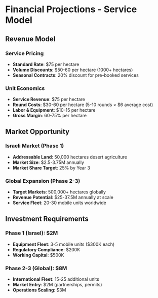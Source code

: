 # Financial Projections - Service Model

## Revenue Model
### Service Pricing
- **Standard Rate**: $75 per hectare
- **Volume Discounts**: $50-60 per hectare (1000+ hectares)
- **Seasonal Contracts**: 20% discount for pre-booked services

### Unit Economics
- **Service Revenue**: $75 per hectare
- **Round Costs**: $30-60 per hectare (5-10 rounds × $6 average cost)
- **Labor & Equipment**: $10-15 per hectare
- **Gross Margin**: 60-75% per hectare

## Market Opportunity
### Israeli Market (Phase 1)
- **Addressable Land**: 50,000 hectares desert agriculture
- **Market Size**: $2.5-3.75M annually
- **Market Share Target**: 25% by Year 3

### Global Expansion (Phase 2-3)
- **Target Markets**: 500,000+ hectares globally
- **Revenue Potential**: $25-37.5M annually at scale
- **Service Fleet**: 20-30 mobile units worldwide

## Investment Requirements
### Phase 1 (Israel): $2M
- **Equipment Fleet**: 3-5 mobile units ($300K each)
- **Regulatory Compliance**: $200K
- **Working Capital**: $500K

### Phase 2-3 (Global): $8M
- **International Fleet**: 15-25 additional units
- **Market Entry**: $2M (partnerships, permits)
- **Operations Scaling**: $3M